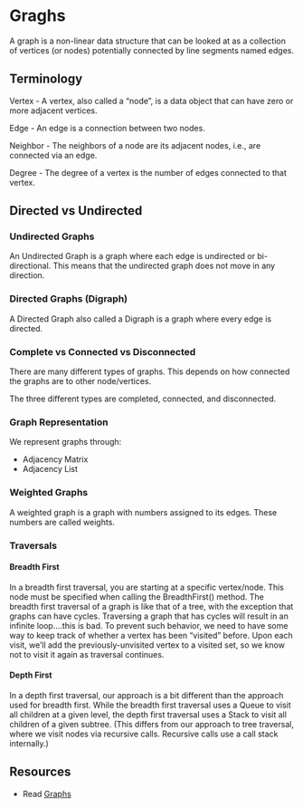 # Graghs

A graph is a non-linear data structure that can be looked at as a collection of vertices (or nodes) potentially connected by line segments named edges.

## Terminology

Vertex - A vertex, also called a “node”, is a data object that can have zero or more adjacent vertices.

Edge - An edge is a connection between two nodes.

Neighbor - The neighbors of a node are its adjacent nodes, i.e., are connected via an edge.

Degree - The degree of a vertex is the number of edges connected to that vertex.

## Directed vs Undirected

### Undirected Graphs

An Undirected Graph is a graph where each edge is undirected or bi-directional. This means that the undirected graph does not move in any direction.

### Directed Graphs (Digraph)

A Directed Graph also called a Digraph is a graph where every edge is directed.

### Complete vs Connected vs Disconnected

There are many different types of graphs. This depends on how connected the graphs are to other node/vertices.

The three different types are completed, connected, and disconnected.

### Graph Representation

We represent graphs through:

- Adjacency Matrix
- Adjacency List

### Weighted Graphs

A weighted graph is a graph with numbers assigned to its edges. These numbers are called weights.

### Traversals

#### Breadth First

In a breadth first traversal, you are starting at a specific vertex/node. This node must be specified when calling the BreadthFirst() method. The breadth first traversal of a graph is like that of a tree, with the exception that graphs can have cycles. Traversing a graph that has cycles will result in an infinite loop….this is bad. To prevent such behavior, we need to have some way to keep track of whether a vertex has been “visited” before. Upon each visit, we’ll add the previously-unvisited vertex to a visited set, so we know not to visit it again as traversal continues.

#### Depth First

In a depth first traversal, our approach is a bit different than the approach used for breadth first. While the breadth first traversal uses a Queue to visit all children at a given level, the depth first traversal uses a Stack to visit all children of a given subtree. (This differs from our approach to tree traversal, where we visit nodes via recursive calls. Recursive calls use a call stack internally.)

## Resources

- Read [Graphs](https://codefellows.github.io/common_curriculum/data_structures_and_algorithms/Code_401/class-35/resources/graphs.html)
